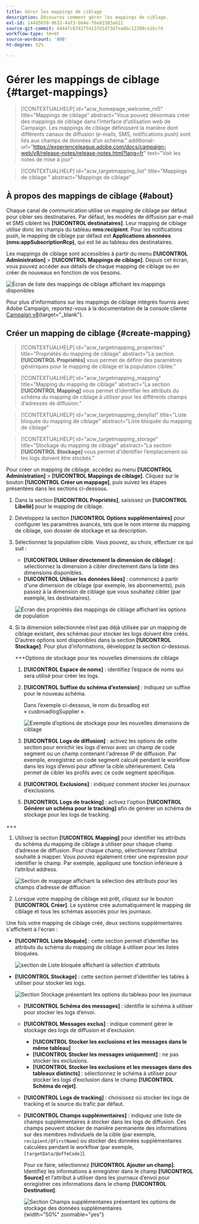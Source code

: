 ```yaml
---
title: Gérer les mappings de ciblage
description: Découvrez comment gérer les mappings de ciblage.
exl-id: 144d5650-9632-4af3-b64e-f6e81503a621
source-git-commit: 4444fc6742754137d1d73d7ea8bc12388ce1bc7d
workflow-type: tm+mt
source-wordcount: '808'
ht-degree: 52%

---
```


# Gérer les mappings de ciblage {#target-mappings}

>[!CONTEXTUALHELP]
>id="acw_homepage_welcome_rn5"
>title="Mappings de ciblage"
>abstract="Vous pouvez désormais créer des mappings de ciblage dans l’interface d’utilisation web de Campaign. Les mappings de ciblage définissent la manière dont différents canaux de diffusion (e-mails, SMS, notifications push) sont liés aux champs de données d’un schéma."
>additional-url="https://experienceleague.adobe.com/docs/campaign-web/v8/release-notes/release-notes.html?lang=fr" text="Voir les notes de mise à jour"

>[!CONTEXTUALHELP]
>id="acw_targetmapping_list"
>title="Mappings de ciblage "
>abstract="Mappings de ciblage"

## À propos des mappings de ciblage {#about}

Chaque canal de communication utilise un mapping de ciblage par défaut pour cibler ses destinataires. Par défaut, les modèles de diffusion par e-mail et SMS ciblent les **[!UICONTROL destinataires]**. Leur mapping de ciblage utilise donc les champs du tableau **nms:recipient**. Pour les notifications push, le mapping de ciblage par défaut est **Applications abonnées (nms:appSubscriptionRcp)**, qui est lié au tableau des destinataires.

Les mappings de ciblage sont accessibles à partir du menu **[!UICONTROL Administration]** > **[!UICONTROL Mappings de ciblage]**. Depuis cet écran, vous pouvez accéder aux détails de chaque mapping de ciblage ou en créer de nouveaux en fonction de vos besoins.

![Écran de liste des mappings de ciblage affichant les mappings disponibles](assets/target-mappings-list.png)

Pour plus d’informations sur les mappings de ciblage intégrés fournis avec Adobe Campaign, reportez-vous à la documentation de la console cliente [Campaign v8](https://experienceleague.adobe.com/docs/campaign/campaign-v8/audience/add-profiles/target-mappings.html?lang=fr){target="_blank"}.

## Créer un mapping de ciblage {#create-mapping}

>[!CONTEXTUALHELP]
>id="acw_targetmapping_properties"
>title="Propriétés du mapping de ciblage"
>abstract="La section **[!UICONTROL Propriétés]** vous permet de définir des paramètres génériques pour le mapping de ciblage et la population ciblée."

>[!CONTEXTUALHELP]
>id="acw_targetmapping_mapping"
>title="Mapping du mapping de ciblage"
>abstract="La section **[!UICONTROL Mapping]** vous permet d’identifier les attributs du schéma du mapping de ciblage à utiliser pour les différents champs d’adresses de diffusion."

>[!CONTEXTUALHELP]
>id="acw_targetmapping_denylist"
>title="Liste bloquée du mapping de ciblage"
>abstract="Liste bloquée du mapping de ciblage"

>[!CONTEXTUALHELP]
>id="acw_targetmapping_storage"
>title="Stockage du mapping de ciblage"
>abstract="La section **[!UICONTROL Stockage]** vous permet d’identifier l’emplacement où les logs doivent être stockés."

Pour créer un mapping de ciblage, accédez au menu **[!UICONTROL Administration]** > **[!UICONTROL Mappings de ciblage]**. Cliquez sur le bouton **[!UICONTROL Créer un mappage]**, puis suivez les étapes présentées dans les sections ci-dessous.

1. Dans la section **[!UICONTROL Propriétés]**, saisissez un **[!UICONTROL Libellé]** pour le mapping de ciblage.

1. Développez la section **[!UICONTROL Options supplémentaires]** pour configurer les paramètres avancés, tels que le nom interne du mapping de ciblage, son dossier de stockage et sa description.

1. Sélectionnez la population cible. Vous pouvez, au choix, effectuer ce qui suit :

   * **[!UICONTROL Utiliser directement la dimension de ciblage]** : sélectionnez la dimension à cibler directement dans la liste des dimensions disponibles.
   * **[!UICONTROL Utiliser les données liées]** : commencez à partir d&#39;une dimension de ciblage (par exemple, les abonnements), puis passez à la dimension de ciblage que vous souhaitez cibler (par exemple, les destinataires).

   ![Écran des propriétés des mappings de ciblage affichant les options de population](assets/target-mappings-properties.png)

1. Si la dimension sélectionnée n’est pas déjà utilisée par un mapping de ciblage existant, des schémas pour stocker les logs doivent être créés. D’autres options sont disponibles dans la section **[!UICONTROL Stockage]**. Pour plus d’informations, développez la section ci-dessous.

   +++Options de stockage pour les nouvelles dimensions de ciblage

   1. **[!UICONTROL Espace de noms]** : identifiez l’espace de noms qui sera utilisé pour créer les logs.
   1. **[!UICONTROL Suffixe du schéma d’extension]** : indiquez un suffixe pour le nouveau schéma.

      Dans l’exemple ci-dessous, le nom du broadlog est « cusbroadlogSupplier ».

      ![Exemple d’options de stockage pour les nouvelles dimensions de ciblage](assets/target-mappings-new.png)

   1. **[!UICONTROL Logs de diffusion]** : activez les options de cette section pour enrichir les logs d&#39;envoi avec un champ de code segment ou un champ contenant l&#39;adresse IP de diffusion. Par exemple, enregistrez un code segment calculé pendant le workflow dans les logs d’envoi pour affiner la cible ultérieurement. Cela permet de cibler les profils avec ce code segment spécifique.

   1. **[!UICONTROL Exclusions]** : indiquez comment stocker les journaux d’exclusions.

   1. **[!UICONTROL Logs de tracking]** : activez l&#39;option **[!UICONTROL Générer un schéma pour le tracking]** afin de générer un schéma de stockage pour les logs de tracking.

+++

1. Utilisez la section **[!UICONTROL Mapping]** pour identifier les attributs du schéma du mapping de ciblage à utiliser pour chaque champ d’adresse de diffusion. Pour chaque champ, sélectionnez l’attribut souhaité à mapper. Vous pouvez également créer une expression pour identifier le champ. Par exemple, appliquez une fonction inférieure à l’attribut address.

   ![Section de mappage affichant la sélection des attributs pour les champs d’adresse de diffusion](assets/target-mappings-mapping.png)

1. Lorsque votre mapping de ciblage est prêt, cliquez sur le bouton **[!UICONTROL Créer]**. Le système crée automatiquement le mapping de ciblage et tous les schémas associés pour les journaux.

Une fois votre mapping de ciblage créé, deux sections supplémentaires s&#39;affichent à l&#39;écran :

* **[!UICONTROL Liste bloquée]** : cette section permet d’identifier les attributs du schéma du mapping de ciblage à utiliser pour les listes bloquées.

  ![section de Liste bloquée affichant la sélection d&#39;attributs](assets/target-mappings-denylisting.png)

* **[!UICONTROL Stockage]** : cette section permet d’identifier les tables à utiliser pour stocker les logs.

  ![Section Stockage présentant les options du tableau pour les journaux](assets/target-mappings-storage.png)

   * **[!UICONTROL Schéma des messages]** : identifie le schéma à utiliser pour stocker les logs d’envoi.
   * **[!UICONTROL Messages exclus]** : indique comment gérer le stockage des logs de diffusion et d’exclusion.

      * **[!UICONTROL Stocker les exclusions et les messages dans le même tableau]**
      * **[!UICONTROL Stocker les messages uniquement]** : ne pas stocker les exclusions.
      * **[!UICONTROL Stocker les exclusions et les messages dans des tableaux distincts]** : sélectionnez le schéma à utiliser pour stocker les logs d’exclusion dans le champ **[!UICONTROL Schéma de rejet]**.

   * **[!UICONTROL Logs de tracking]** : choisissez où stocker les logs de tracking et la source du trafic par défaut.
   * **[!UICONTROL Champs supplémentaires]** : indiquez une liste de champs supplémentaires à stocker dans les logs de diffusion. Ces champs peuvent stocker de manière permanente des informations sur des membres individuels de la cible (par exemple, `recipient/@firstName`) ou stocker des données supplémentaires calculées pendant le workflow (par exemple, `[targetData/@offeCode]`).

     Pour ce faire, sélectionnez **[!UICONTROL Ajouter un champ]**. Identifiez les informations à enregistrer dans le champ **[!UICONTROL Source]** et l’attribut à utiliser dans les journaux d’envoi pour enregistrer ces informations dans le champ **[!UICONTROL Destination]**.

     ![Section Champs supplémentaires présentant les options de stockage des données supplémentaires](assets/target-mappings-additional.png){width="50%" zoomable="yes"}